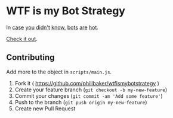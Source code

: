 # WTF is my Bot Strategy

In [case](http://www.economist.com/news/business-and-finance/21696477-market-apps-maturing-now-one-text-based-services-or-chatbots-looks-poised) [you](http://www.niemanlab.org/2016/01/the-economist-starts-publishing-its-charts-on-the-messaging-app-line/
) [didn't](http://customerthink.com/if-there-is-an-app-for-that-why-should-we-care-about-bots/
) [know](http://windowsitpro.com/industry/be-everywhere-does-your-company-need-bot-strategy), [bots](http://www.investors.com/news/technology/apple-must-step-up-in-bots-as-facebook-microsoft-advance-says-ubs/) [are](https://www.mobilestrategies360.com/2016/04/21/here-come-bots) [hot](http://www.financialexpress.com/article/industry/companies/gupshup-brings-the-bot-revolution-to-india-gupshup-io/248391/).

[Check it out](http://wtfismybot.tech).

## Contributing

Add more to the object in `scripts/main.js`.

1. Fork it ( https://github.com/phillbaker/wtfismybotstrategy )
2. Create your feature branch (`git checkout -b my-new-feature`)
3. Commit your changes (`git commit -am 'Add some feature'`)
4. Push to the branch (`git push origin my-new-feature`)
5. Create new Pull Request


